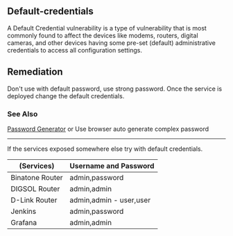## Default-credentials
A Default Credential vulnerability is a type of vulnerability that is most commonly found to affect the devices like modems, routers, digital cameras, and other devices having some pre-set (default) administrative credentials to access all configuration settings.

## Remediation
Don't use with default password, use strong password. Once the service is deployed change the default credentials.

### See Also
<a href="https://www.lastpass.com/password-generator" target="_blank">Password Generator</a>
or Use browser auto generate complex password   

-----------------------------------------------------------------------------------------------------------------------

If the services exposed somewhere else try with default credentials.  

| (Services)                      | Username and Password     |
| -------------                   | --------------------------|
| Binatone Router                 | admin,password            |
| DIGSOL Router                   | admin,admin               |
| D-Link Router                   | admin,admin - user,user   |
| Jenkins                         | admin,password            |
| Grafana                         | admin,admin               |
